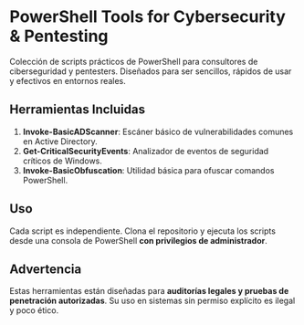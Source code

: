 # PowerShell Tools for Cybersecurity & Pentesting

Colección de scripts prácticos de PowerShell para consultores de ciberseguridad y pentesters. Diseñados para ser sencillos, rápidos de usar y efectivos en entornos reales.

## Herramientas Incluidas

1.  **Invoke-BasicADScanner**: Escáner básico de vulnerabilidades comunes en Active Directory.
2.  **Get-CriticalSecurityEvents**: Analizador de eventos de seguridad críticos de Windows.
3.  **Invoke-BasicObfuscation**: Utilidad básica para ofuscar comandos PowerShell.

## Uso

Cada script es independiente. Clona el repositorio y ejecuta los scripts desde una consola de PowerShell **con privilegios de administrador**.

## Advertencia

Estas herramientas están diseñadas para **auditorías legales y pruebas de penetración autorizadas**. Su uso en sistemas sin permiso explícito es ilegal y poco ético.
